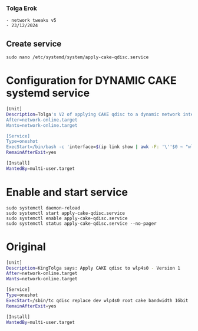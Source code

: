 ### Tolga Erok
    - network tweaks v5
    - 23/12/2024


## Create service
    sudo nano /etc/systemd/system/apply-cake-qdisc.service


# Configuration for DYNAMIC CAKE systemd service

```bash
[Unit]
Description=Tolga's V2 of applying CAKE qdisc to a dynamic network interface - Version 2
After=network-online.target
Wants=network-online.target

[Service]
Type=oneshot
ExecStart=/bin/bash -c 'interface=$(ip link show | awk -F: '\''$0 ~ "wlp|wlo|wlx" && $0 !~ "NO-CARRIER" {gsub(/^[ \t]+|[ \t]+$/, "", $2); print $2; exit}'\''); if [ -n "$interface" ]; then sudo tc qdisc replace dev $interface root cake bandwidth 1Gbit; fi'
RemainAfterExit=yes

[Install]
WantedBy=multi-user.target
```

# Enable and start service  
    sudo systemctl daemon-reload
    sudo systemctl start apply-cake-qdisc.service
    sudo systemctl enable apply-cake-qdisc.service
    sudo systemctl status apply-cake-qdisc.service --no-pager

# Original
```bash
[Unit]
Description=KingTolga says: Apply CAKE qdisc to wlp4s0 - Version 1
After=network-online.target
Wants=network-online.target

[Service]
Type=oneshot
ExecStart=/sbin/tc qdisc replace dev wlp4s0 root cake bandwidth 1Gbit
RemainAfterExit=yes

[Install]
WantedBy=multi-user.target
```